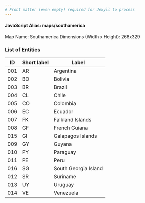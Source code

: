 ```yaml
---
# Front matter (even empty) required for Jekyll to process
---
```


#### JavaScript Alias: maps/southamerica

Map Name: Southamerica
Dimensions (Width x Height): 268x329





### List of Entities

ID | Short label | Label
---|---|---|
001|AR|Argentina
002|BO|Bolivia
003|BR|Brazil
004|CL|Chile
005|CO|Colombia
006|EC|Ecuador
007|FK|Falkland Islands
008|GF|French Guiana
015|GI|Galapagos Islands
009|GY|Guyana
010|PY|Paraguay
011|PE|Peru
016|SG|South Georgia Island
012|SR|Suriname
013|UY|Uruguay
014|VE|Venezuela

